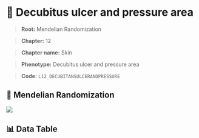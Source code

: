 # 🧪 Decubitus ulcer and pressure area

> **Root:** Mendelian Randomization

> **Chapter:** 12  

> **Chapter name:** Skin

> **Phenotype:** Decubitus ulcer and pressure area  

> **Code:** `L12_DECUBITANSULCERANDPRESSURE`

## 🧬 Mendelian Randomization  

<img src="/MR/Figures/Forward/L12_DECUBITANSULCERANDPRESSURE.png"/>

## 📊 Data Table

<CsvTableMRF src="/public/MR/Data/Forward/L12_DECUBITANSULCERANDPRESSURE.csv"/>
